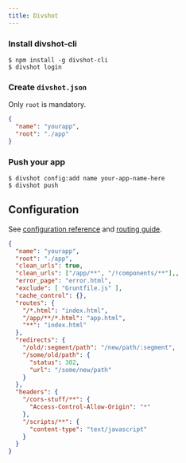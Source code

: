 ```yaml
---
title: Divshot
---
```


### Install divshot-cli

```
$ npm install -g divshot-cli
$ divshot login
```

### Create `divshot.json`

Only `root` is mandatory.

```json
{
  "name": "yourapp",
  "root": "./app"
}
```

### Push your app

```
$ divshot config:add name your-app-name-here
$ divshot push
```

## Configuration

See [configuration reference](https://docs.divshot.com/guides/configuration) and [routing guide](https://docs.divshot.com/guides/routing).

```json
{
  "name": "yourapp",
  "root": "./app",
  "clean_urls": true,
  "clean_urls": ["/app/**", "/!components/**"],,
  "error_page": "error.html",
  "exclude": [ "Gruntfile.js" ],
  "cache_control": {},
  "routes": {
    "/*.html": "index.html",
    "/app/**/*.html": "app.html",
    "**": "index.html"
  },
  "redirects": {
    "/old/:segment/path": "/new/path/:segment",
    "/some/old/path": {
      "status": 302,
      "url": "/some/new/path"
    }
  },
  "headers": {
    "/cors-stuff/**": {
      "Access-Control-Allow-Origin": "*"
    },
    "/scripts/**": {
      "content-type": "text/javascript"
    }
  }
}
```
